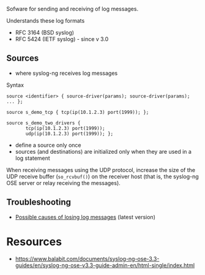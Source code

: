 Sofware for sending and receiving of log messages.

Understands these log formats
* RFC 3164 (BSD syslog)
* RFC 5424 (IETF syslog) - since v 3.0

Sources
-------

* where syslog-ng receives log messages

Syntax

    source <identifier> { source-driver(params); source-driver(params); ... };
    
    source s_demo_tcp { tcp(ip(10.1.2.3) port(1999)); };
    
    source s_demo_two_drivers {
           tcp(ip(10.1.2.3) port(1999));
           udp(ip(10.1.2.3) port(1999)); };

* define a source only once
* sources (and destinations) are initialized only when they are used in a log statement

When receiving messages using the UDP protocol, increase the size of the UDP receive buffer (`so_rcvbuf()`) on the receiver host (that is, the syslog-ng OSE server or relay receiving the messages).

Troubleshooting
---------------

* [Possible causes of losing log messages](https://www.balabit.com/documents/syslog-ng-ose-latest-guides/en/syslog-ng-ose-guide-admin/html/concepts-losing-messages.html) (latest version)

Resources
=========

* https://www.balabit.com/documents/syslog-ng-ose-3.3-guides/en/syslog-ng-ose-v3.3-guide-admin-en/html-single/index.html
